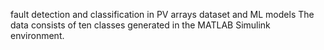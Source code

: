 fault detection and classification in PV arrays dataset and ML models 
The data consists of ten classes generated in the MATLAB Simulink environment.
